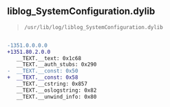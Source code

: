 ## liblog_SystemConfiguration.dylib

> `/usr/lib/log/liblog_SystemConfiguration.dylib`

```diff

-1351.0.0.0.0
+1351.80.2.0.0
   __TEXT.__text: 0x1c68
   __TEXT.__auth_stubs: 0x290
-  __TEXT.__const: 0x50
+  __TEXT.__const: 0x58
   __TEXT.__cstring: 0x857
   __TEXT.__oslogstring: 0x82
   __TEXT.__unwind_info: 0x80

```
